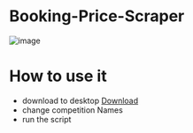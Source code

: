 # Booking-Price-Scraper
![image](https://user-images.githubusercontent.com/51888893/219661216-062ea266-46c1-4c09-92f5-87bff48a4d69.png)

# How to use it
- download to desktop <a href="https://github.com/ortizfram/Booking-Price-Scraper/blob/main/script.py" title="Download" download>Download</a>
- change competition Names
- run the script
